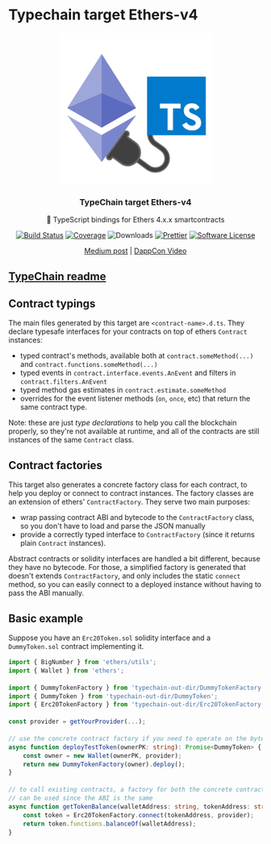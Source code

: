 # Typechain target Ethers-v4

<p align="center">
  <img src="https://github.com/Neufund/TypeChain/blob/d82f3cc644a11e22ca8e42505c16f035e2f2555d/docs/images/typechain-logo.png?raw=true" width="300" alt="TypeChain">
  <h3 align="center">TypeChain target Ethers-v4</h3>
  <p align="center">🔌 TypeScript bindings for Ethers 4.x.x smartcontracts</p>

  <p align="center">
    <a href="https://circleci.com/gh/ethereum-ts/TypeChain"><img alt="Build Status" src="https://circleci.com/gh/ethereum-ts/TypeChain/tree/master.svg?style=svg"></a>
    <a href="https://coveralls.io/github/ethereum-ts/TypeChain?branch=master"><img alt="Coverage" src="https://coveralls.io/repos/github/ethereum-ts/TypeChain/badge.svg?branch=master"></a>
    <img alt="Downloads" src="https://img.shields.io/npm/dm/typechain.svg">
    <a href="https://github.com/prettier/prettier"><img alt="Prettier" src="https://img.shields.io/badge/code_style-prettier-ff69b4.svg"></a>
    <a href="/package.json"><img alt="Software License" src="https://img.shields.io/badge/license-MIT-brightgreen.svg?style=flat-square"></a>
  </p>

  <p align="center">
    <a href="https://blog.neufund.org/introducing-typechain-typescript-bindings-for-ethereum-smart-contracts-839fc2becf22">Medium post</a> | <a href="https://www.youtube.com/watch?v=9x6AkShGkwU">DappCon Video</a>
  </p>
</p>

## [TypeChain readme](https://github.com/ethereum-ts/TypeChain)

## Contract typings

The main files generated by this target are `<contract-name>.d.ts`. They declare typesafe interfaces for your contracts on top of ethers `Contract` instances:
* typed contract's methods, available both at `contract.someMethod(...)` and `contract.functions.someMethod(...)`
* typed events in `contract.interface.events.AnEvent` and filters in `contract.filters.AnEvent`
* typed method gas estimates in `contract.estimate.someMethod`
* overrides for the event listener methods (`on`, `once`, etc) that return the same contract type.

Note: these are just _type declarations_ to help you call the blockchain properly, so they're not available at runtime, and all of the contracts are still instances of the same `Contract` class.

## Contract factories

This target also generates a concrete factory class for each contract, to help you deploy or connect to contract instances. The factory classes are an extension of ethers' `ContractFactory`. They serve two main purposes:
* wrap passing contract ABI and bytecode to the `ContractFactory` class, so you don't have to load and parse the JSON manually
* provide a correctly typed interface to `ContractFactory` (since it returns plain `Contract` instances).

Abstract contracts or solidity interfaces are handled a bit different, because they have no bytecode. For those, a simplified factory is generated that doesn't extends `ContractFactory`, and only includes the static `connect` method, so you can easily connect to a deployed instance without having to pass the ABI manually.

## Basic example

Suppose you have an `Erc20Token.sol` solidity interface and a `DummyToken.sol` contract implementing it.

```typescript
import { BigNumber } from 'ethers/utils';
import { Wallet } from 'ethers';

import { DummyTokenFactory } from 'typechain-out-dir/DummyTokenFactory';
import { DummyToken } from 'typechain-out-dir/DummyToken';
import { Erc20TokenFactory } from 'typechain-out-dir/Erc20TokenFactory';

const provider = getYourProvider(...);

// use the concrete contract factory if you need to operate on the bytecode (ie. deploy)
async function deployTestToken(ownerPK: string): Promise<DummyToken> {
    const owner = new Wallet(ownerPK, provider);
    return new DummyTokenFactory(owner).deploy();
}

// to call existing contracts, a factory for both the concrete contract and for the interface
// can be used since the ABI is the same
async function getTokenBalance(walletAddress: string, tokenAddress: string): Promise<BigNumber> {
    const token = Erc20TokenFactory.connect(tokenAddress, provider);
    return token.functions.balanceOf(walletAddress);
}
```
